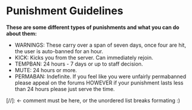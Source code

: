 
# Punishment Guidelines

**These are some different types of punishments and what you can do about them:**

* WARNINGS: These carry over a span of seven days, once four are hit, the user is auto-banned for an hour.
* KICK: Kicks you from the server. Can immediately rejoin.
* TEMPBAN: 24 hours - 7 days or up to staff decision.
* MUTE: 24 hours or more.
* PERMABAN: Indefinite. 
If you feel like you were unfairly permabanned please appeal on the forums HOWEVER if your punishment lasts less than 24 hours please just serve the time.


[//]: <- comment must be here, or the unordered list breaks formating :)